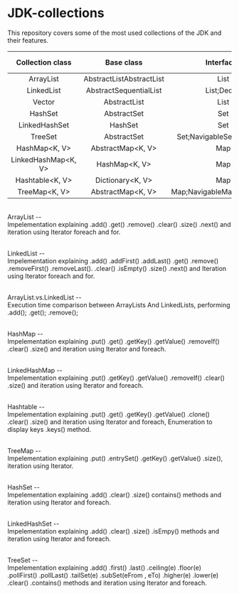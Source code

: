 # JDK-collections
This repository covers some of the most used collections of the JDK and their features.

| Collection class | Base class | Interfaces | Duplicates | Ordered | Sorted | Thread-safe |
|:-------------------:|:-------------------------:|:--------------------------:|:----------:|:-------:|:------:|:-----------:|
| ArrayList<E> | AbstractListAbstractList | List | Yes | Yes | No | No |
| LinkedList<E> | AbstractSequentialList<E> | List;Deque | Yes | Yes | No | No |
| Vector<E> | AbstractList<E> | List | Yes | Yes | No | Yes |
| HashSet<E> | AbstractSet<E> | Set | No | No | No | No |
| LinkedHashSet<E> | HashSet<E> | Set | No | Yes | No | No |
| TreeSet<E> | AbstractSet<E> | Set;NavigableSet;SortedSet | No | Yes | Yes | No |
| HashMap<K, V> | AbstractMap<K, V> | Map | No | No | No | No |
| LinkedHashMap<K, V> | HashMap<K, V> | Map | No | Yes | No | No |
| Hashtable<K, V> | Dictionary<K, V> | Map | No | No | No | Yes |
| TreeMap<K, V> | AbstractMap<K, V> | Map;NavigableMap;SortedMap | No | Yes | Yes | No |

<br />ArrayList -- <br />
Impelementation explaining .add() .get() .remove() .clear() .size() .next() and iteration using Iterator foreach and for.

<br />LinkedList -- <br />
Impelementation explaining .add() .addFirst() .addLast() .get() .remove() .removeFirst() .removeLast(). .clear() .isEmpty() .size() .next() and Iteration using Iterator foreach and for.

<br />ArrayList.vs.LinkedList -- <br />
Execution time comparison between ArrayLists And LinkedLists, performing .add(); .get(); .remove();

<br />HashMap -- <br />
Impelementation explaining .put() .get() .getKey() .getValue() .removeIf() .clear() .size() and iteration using Iterator and foreach. 

<br />LinkedHashMap -- <br />
Impelementation explaining .put() .getKey() .getValue() .removeIf() .clear() .size() and iteration using Iterator and foreach. 

<br />Hashtable -- <br />
Impelementation explaining .put() .get() .getKey() .getValue() .clone() .clear() .size() and iteration using Iterator and foreach, Enumeration to display keys .keys() method. 

<br />TreeMap -- <br />
Impelementation explaining .put() .entrySet() .getKey() .getValue() .size(), iteration using Iterator.

<br />HashSet -- <br />
Impelementation explaining .add() .clear() .size() contains() methods and iteration using Iterator and foreach.

<br />LinkedHashSet -- <br />
Impelementation explaining .add() .clear() .size() .isEmpy() methods and iteration using Iterator and foreach.

<br />TreeSet -- <br />
Impelementation explaining .add() .first() .last() .ceiling(e) .floor(e) .pollFirst() .pollLast() .tailSet(e) .subSet(eFrom , eTo) .higher(e) .lower(e) .clear() .contains() methods and iteration using Iterator and foreach.

